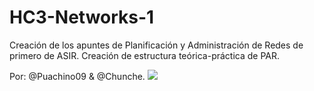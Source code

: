 ﻿# HC3-Networks-1 
Creación de los apuntes de Planificación y Administración de Redes de primero de ASIR.
Creación de estructura teórica-práctica de PAR. <br>

Por: @Puachino09 & @Chunche.
<img src="https://cdn.pixabay.com/photo/2016/01/31/23/31/computer-searches-1172404_960_720.jpg">

